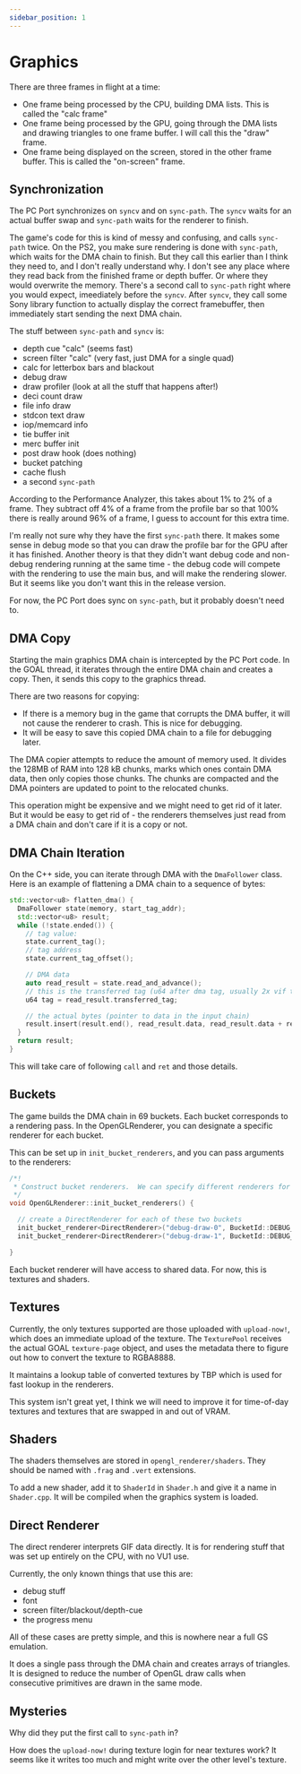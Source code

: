 ```yaml
---
sidebar_position: 1
---
```


# Graphics

There are three frames in flight at a time:

- One frame being processed by the CPU, building DMA lists. This is called the "calc frame"
- One frame being processed by the GPU, going through the DMA lists and drawing triangles to one frame buffer. I will call this the "draw" frame.
- One frame being displayed on the screen, stored in the other frame buffer. This is called the "on-screen" frame.

## Synchronization

The PC Port synchronizes on `syncv` and on `sync-path`. The `syncv` waits for an actual buffer swap and `sync-path` waits for the renderer to finish.

The game's code for this is kind of messy and confusing, and calls `sync-path` twice. On the PS2, you make sure rendering is done with `sync-path`, which waits for the DMA chain to finish. But they call this earlier than I think they need to, and I don't really understand why. I don't see any place where they read back from the finished frame or depth buffer. Or where they would overwrite the memory. There's a second call to `sync-path` right where you would expect, imeediately before the `syncv`. After `syncv`, they call some Sony library function to actually display the correct framebuffer, then immediately start sending the next DMA chain.

The stuff between `sync-path` and `syncv` is:

- depth cue "calc" (seems fast)
- screen filter "calc" (very fast, just DMA for a single quad)
- calc for letterbox bars and blackout
- debug draw
- draw profiler (look at all the stuff that happens after!)
- deci count draw
- file info draw
- stdcon text draw
- iop/memcard info
- tie buffer init
- merc buffer init
- post draw hook (does nothing)
- bucket patching
- cache flush
- a second `sync-path`

According to the Performance Analyzer, this takes about 1% to 2% of a frame. They subtract off 4% of a frame from the profile bar so that 100% there is really around 96% of a frame, I guess to account for this extra time.

I'm really not sure why they have the first `sync-path` there. It makes some sense in debug mode so that you can draw the profile bar for the GPU after it has finished. Another theory is that they didn't want debug code and non-debug rendering running at the same time - the debug code will compete with the rendering to use the main bus, and will make the rendering slower. But it seems like you don't want this in the release version.

For now, the PC Port does sync on `sync-path`, but it probably doesn't need to.

## DMA Copy

Starting the main graphics DMA chain is intercepted by the PC Port code. In the GOAL thread, it iterates through the entire DMA chain and creates a copy. Then, it sends this copy to the graphics thread.

There are two reasons for copying:

- If there is a memory bug in the game that corrupts the DMA buffer, it will not cause the renderer to crash. This is nice for debugging.
- It will be easy to save this copied DMA chain to a file for debugging later.

The DMA copier attempts to reduce the amount of memory used. It divides the 128MB of RAM into 128 kB chunks, marks which ones contain DMA data, then only copies those chunks. The chunks are compacted and the DMA pointers are updated to point to the relocated chunks.

This operation might be expensive and we might need to get rid of it later. But it would be easy to get rid of - the renderers themselves just read from a DMA chain and don't care if it is a copy or not.

## DMA Chain Iteration

On the C++ side, you can iterate through DMA with the `DmaFollower` class. Here is an example of flattening a DMA chain to a sequence of bytes:

```cpp
std::vector<u8> flatten_dma() {
  DmaFollower state(memory, start_tag_addr);
  std::vector<u8> result;
  while (!state.ended()) {
  	// tag value:
  	state.current_tag();
  	// tag address
  	state.current_tag_offset();

  	// DMA data
    auto read_result = state.read_and_advance();
    // this is the transferred tag (u64 after dma tag, usually 2x vif tags)
    u64 tag = read_result.transferred_tag;

    // the actual bytes (pointer to data in the input chain)
    result.insert(result.end(), read_result.data, read_result.data + read_result.size_bytes);
  }
  return result;
}
```

This will take care of following `call` and `ret` and those details.

## Buckets

The game builds the DMA chain in 69 buckets. Each bucket corresponds to a rendering pass. In the OpenGLRenderer, you can designate a specific renderer for each bucket.

This can be set up in `init_bucket_renderers`, and you can pass arguments to the renderers:

```cpp
/*!
 * Construct bucket renderers.  We can specify different renderers for different buckets
 */
void OpenGLRenderer::init_bucket_renderers() {

  // create a DirectRenderer for each of these two buckets
  init_bucket_renderer<DirectRenderer>("debug-draw-0", BucketId::DEBUG_DRAW_0, 1024 * 8);
  init_bucket_renderer<DirectRenderer>("debug-draw-1", BucketId::DEBUG_DRAW_1, 1024 * 8);

}
```

Each bucket renderer will have access to shared data. For now, this is textures and shaders.

## Textures

Currently, the only textures supported are those uploaded with `upload-now!`, which does an immediate upload of the texture. The `TexturePool` receives the actual GOAL `texture-page` object, and uses the metadata there to figure out how to convert the texture to RGBA8888.

It maintains a lookup table of converted textures by TBP which is used for fast lookup in the renderers.

This system isn't great yet, I think we will need to improve it for time-of-day textures and textures that are swapped in and out of VRAM.

## Shaders

The shaders themselves are stored in `opengl_renderer/shaders`. They should be named with `.frag` and `.vert` extensions.

To add a new shader, add it to `ShaderId` in `Shader.h` and give it a name in `Shader.cpp`. It will be compiled when the graphics system is loaded.

## Direct Renderer

The direct renderer interprets GIF data directly. It is for rendering stuff that was set up entirely on the CPU, with no VU1 use.

Currently, the only known things that use this are:

- debug stuff
- font
- screen filter/blackout/depth-cue
- the progress menu

All of these cases are pretty simple, and this is nowhere near a full GS emulation.

It does a single pass through the DMA chain and creates arrays of triangles. It is designed to reduce the number of OpenGL draw calls when consecutive primitives are drawn in the same mode.

## Mysteries

Why did they put the first call to `sync-path` in?

How does the `upload-now!` during texture login for near textures work? It seems like it writes too much and might write over the other level's texture.
